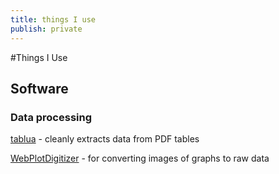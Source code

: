 ```yaml
--- 
title: things I use
publish: private
---
```


#Things I Use

## Software

### Data processing
 
[tablua](https://github.com/tabulapdf/tabula) - cleanly extracts data from PDF tables

[WebPlotDigitizer](https://apps.automeris.io/wpd/) - for converting images of graphs to raw data
